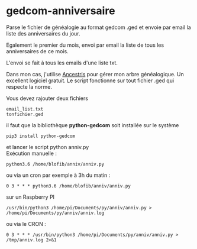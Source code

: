 # gedcom-anniversaire
Parse le fichier de généalogie au format gedcom .ged et envoie par email la liste des anniversaires du jour.

Egalement le premier du mois, envoi par email la liste de tous les anniversaires de ce mois.

L'envoi se fait à tous les emails d'une liste txt.

Dans mon cas, j'utilise [Ancestris](http://ancestris.org) pour gérer mon arbre généalogique. Un excellent logiciel gratuit. Le script fonctionne sur tout fichier .ged qui respecte la norme.

Vous devez rajouter deux fichiers

    email_list.txt
    tonfichier.ged

il faut que la bibliothèque **python-gedcom** soit installée sur le système

    pip3 install python-gedcom

et lancer le script python anniv.py  
Exécution manuelle :

    python3.6 /home/blofib/anniv/anniv.py

ou via un cron par exemple à 3h du matin :

    0 3 * * * python3.6 /home/blofib/anniv/anniv.py

sur un Raspberry PI

    /usr/bin/python3 /home/pi/Documents/py/anniv/anniv.py > /home/pi/Documents/py/anniv/anniv.log

ou via le CRON :

    0 3 * * * /usr/bin/python3 /home/pi/Documents/py/anniv/anniv.py > /tmp/anniv.log 2>&1
